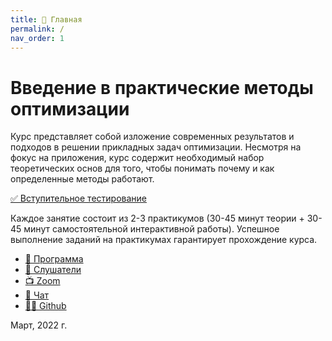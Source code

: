 ```yaml
---
title: 🏡 Главная
permalink: /
nav_order: 1
---
```


# Введение в практические методы оптимизации
Курс представляет собой изложение современных результатов и подходов в решении прикладных задач оптимизации. Несмотря на фокус на приложения, курс содержит необходимый набор теоретических основ для того, чтобы понимать почему и как определенные методы работают. 

[✅ Вступительное тестирование](/intro_test)

Каждое занятие состоит из 2-3 практикумов (30-45 минут теории + 30-45 минут самостоятельной интерактивной работы). Успешное выполнение заданий на практикумах гарантирует прохождение курса.

* [🚀 Программа](/program)
* [🧠 Слушатели](/students)
* [📺 Zoom](https://us02web.zoom.us/j/85613962633?pwd=S0ZIUmtwNE15L1dSNmhaVXltN3A2dz09)
* [📧 Чат](https://t.me/+7h6xT8_RuDxmMWQy)
* [👨‍💻 Github](https://github.com/MerkulovDaniil/sber223)

Март, 2022 г.
